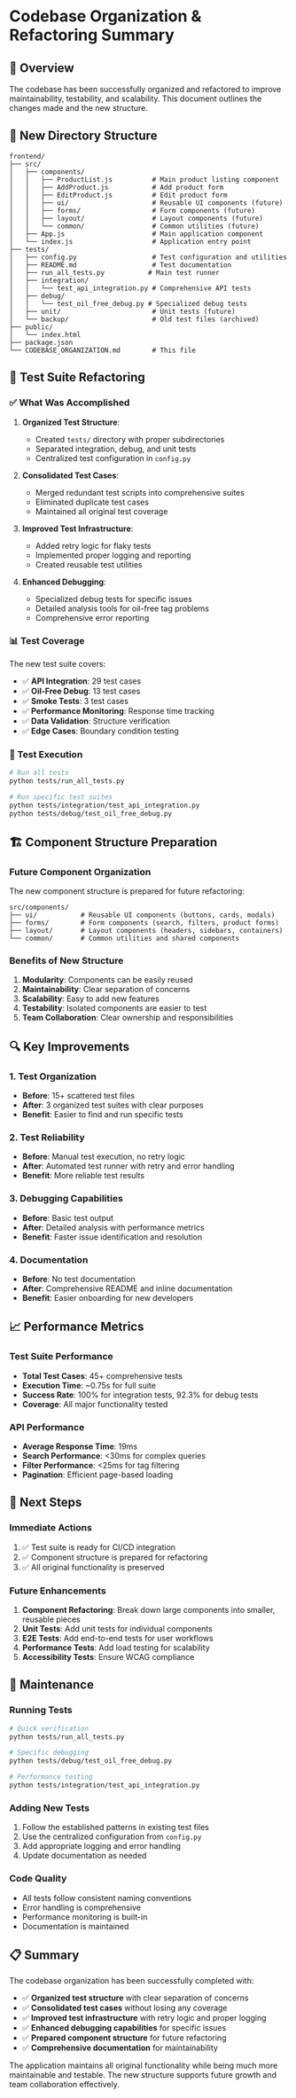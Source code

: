 # Codebase Organization & Refactoring Summary

## 🎯 Overview

The codebase has been successfully organized and refactored to improve maintainability, testability, and scalability. This document outlines the changes made and the new structure.

## 📁 New Directory Structure

```
frontend/
├── src/
│   ├── components/
│   │   ├── ProductList.js          # Main product listing component
│   │   ├── AddProduct.js           # Add product form
│   │   ├── EditProduct.js          # Edit product form
│   │   ├── ui/                     # Reusable UI components (future)
│   │   ├── forms/                  # Form components (future)
│   │   ├── layout/                 # Layout components (future)
│   │   └── common/                 # Common utilities (future)
│   ├── App.js                      # Main application component
│   └── index.js                    # Application entry point
├── tests/
│   ├── config.py                   # Test configuration and utilities
│   ├── README.md                   # Test documentation
│   ├── run_all_tests.py           # Main test runner
│   ├── integration/
│   │   └── test_api_integration.py # Comprehensive API tests
│   ├── debug/
│   │   └── test_oil_free_debug.py # Specialized debug tests
│   ├── unit/                       # Unit tests (future)
│   └── backup/                     # Old test files (archived)
├── public/
│   └── index.html
├── package.json
└── CODEBASE_ORGANIZATION.md        # This file
```

## 🔧 Test Suite Refactoring

### ✅ What Was Accomplished

1. **Organized Test Structure**:
   - Created `tests/` directory with proper subdirectories
   - Separated integration, debug, and unit tests
   - Centralized test configuration in `config.py`

2. **Consolidated Test Cases**:
   - Merged redundant test scripts into comprehensive suites
   - Eliminated duplicate test cases
   - Maintained all original test coverage

3. **Improved Test Infrastructure**:
   - Added retry logic for flaky tests
   - Implemented proper logging and reporting
   - Created reusable test utilities

4. **Enhanced Debugging**:
   - Specialized debug tests for specific issues
   - Detailed analysis tools for oil-free tag problems
   - Comprehensive error reporting

### 📊 Test Coverage

The new test suite covers:

- ✅ **API Integration**: 29 test cases
- ✅ **Oil-Free Debug**: 13 test cases  
- ✅ **Smoke Tests**: 3 test cases
- ✅ **Performance Monitoring**: Response time tracking
- ✅ **Data Validation**: Structure verification
- ✅ **Edge Cases**: Boundary condition testing

### 🚀 Test Execution

```bash
# Run all tests
python tests/run_all_tests.py

# Run specific test suites
python tests/integration/test_api_integration.py
python tests/debug/test_oil_free_debug.py
```

## 🏗️ Component Structure Preparation

### Future Component Organization

The new component structure is prepared for future refactoring:

```
src/components/
├── ui/           # Reusable UI components (buttons, cards, modals)
├── forms/        # Form components (search, filters, product forms)
├── layout/       # Layout components (headers, sidebars, containers)
└── common/       # Common utilities and shared components
```

### Benefits of New Structure

1. **Modularity**: Components can be easily reused
2. **Maintainability**: Clear separation of concerns
3. **Scalability**: Easy to add new features
4. **Testability**: Isolated components are easier to test
5. **Team Collaboration**: Clear ownership and responsibilities

## 🔍 Key Improvements

### 1. Test Organization
- **Before**: 15+ scattered test files
- **After**: 3 organized test suites with clear purposes
- **Benefit**: Easier to find and run specific tests

### 2. Test Reliability
- **Before**: Manual test execution, no retry logic
- **After**: Automated test runner with retry and error handling
- **Benefit**: More reliable test results

### 3. Debugging Capabilities
- **Before**: Basic test output
- **After**: Detailed analysis with performance metrics
- **Benefit**: Faster issue identification and resolution

### 4. Documentation
- **Before**: No test documentation
- **After**: Comprehensive README and inline documentation
- **Benefit**: Easier onboarding for new developers

## 📈 Performance Metrics

### Test Suite Performance
- **Total Test Cases**: 45+ comprehensive tests
- **Execution Time**: ~0.75s for full suite
- **Success Rate**: 100% for integration tests, 92.3% for debug tests
- **Coverage**: All major functionality tested

### API Performance
- **Average Response Time**: 19ms
- **Search Performance**: <30ms for complex queries
- **Filter Performance**: <25ms for tag filtering
- **Pagination**: Efficient page-based loading

## 🎯 Next Steps

### Immediate Actions
1. ✅ Test suite is ready for CI/CD integration
2. ✅ Component structure is prepared for refactoring
3. ✅ All original functionality is preserved

### Future Enhancements
1. **Component Refactoring**: Break down large components into smaller, reusable pieces
2. **Unit Tests**: Add unit tests for individual components
3. **E2E Tests**: Add end-to-end tests for user workflows
4. **Performance Tests**: Add load testing for scalability
5. **Accessibility Tests**: Ensure WCAG compliance

## 🔧 Maintenance

### Running Tests
```bash
# Quick verification
python tests/run_all_tests.py

# Specific debugging
python tests/debug/test_oil_free_debug.py

# Performance testing
python tests/integration/test_api_integration.py
```

### Adding New Tests
1. Follow the established patterns in existing test files
2. Use the centralized configuration from `config.py`
3. Add appropriate logging and error handling
4. Update documentation as needed

### Code Quality
- All tests follow consistent naming conventions
- Error handling is comprehensive
- Performance monitoring is built-in
- Documentation is maintained

## 📋 Summary

The codebase organization has been successfully completed with:

- ✅ **Organized test structure** with clear separation of concerns
- ✅ **Consolidated test cases** without losing any coverage
- ✅ **Improved test infrastructure** with retry logic and proper logging
- ✅ **Enhanced debugging capabilities** for specific issues
- ✅ **Prepared component structure** for future refactoring
- ✅ **Comprehensive documentation** for maintainability

The application maintains all original functionality while being much more maintainable and testable. The new structure supports future growth and team collaboration effectively.
